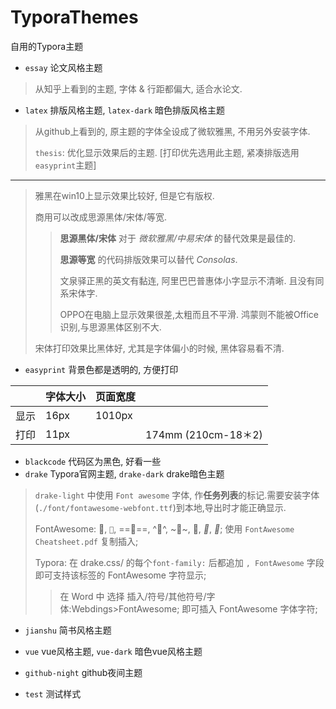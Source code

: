 # TyporaThemes
 自用的Typora主题

- `essay` 论文风格主题
> 从知乎上看到的主题, 字体 & 行距都偏大, 适合水论文.

- `latex` 排版风格主题, `latex-dark` 暗色排版风格主题
> 从github上看到的, 原主题的字体全设成了微软雅黑, 不用另外安装字体.
>
> `thesis`: 优化显示效果后的主题. [打印优先选用此主题, 紧凑排版选用`easyprint`主题]
---
> 雅黑在win10上显示效果比较好, 但是它有版权.
>
> 商用可以改成思源黑体/宋体/等宽.
>
> > **思源黑体/宋体** 对于 *微软雅黑/中易宋体* 的替代效果是最佳的.
> >
> > **思源等宽** 的代码排版效果可以替代 *Consolas*.
> >
> > 文泉驿正黑的英文有黏连, 阿里巴巴普惠体小字显示不清晰. 且没有同系宋体字.
> >
> > OPPO在电脑上显示效果很差,太粗而且不平滑. 鸿蒙则不能被Office识别,与思源黑体区别不大.
>
> 宋体打印效果比黑体好, 尤其是字体偏小的时候, 黑体容易看不清.


- `easyprint` 背景色都是透明的, 方便打印

|      | 字体大小 | 页面宽度 |                     |
| ---- | -------- | -------- | ------------------- |
| 显示 | 16px     | 1010px   |                     |
| 打印 | 11px     |          | 174mm (210cm-18＊2) |

- `blackcode` 代码区为黑色, 好看一些
- `drake` Typora官网主题, `drake-dark` drake暗色主题

> `drake-light` 中使用 `Font awesome` 字体, 作**任务列表**的标记.需要安装字体(`./font/fontawesome-webfont.ttf`)到本地,导出时才能正确显示.
>
> FontAwesome: , ``, ====, ^^, ~~, ****, **, ******; 使用 `FontAwesome Cheatsheet.pdf` 复制插入;
>
> Typora: 在 drake.css/ 的每个`font-family:` 后都追加 `, FontAwesome` 字段 即可支持该标签的 FontAwesome 字符显示;
>
> > 在 Word 中 选择 插入/符号/其他符号/字体:Webdings>FontAwesome; 即可插入 FontAwesome 字体字符;

- `jianshu` 简书风格主题

- `vue` vue风格主题, `vue-dark` 暗色vue风格主题

- `github-night` github夜间主题

- `test` 测试样式
